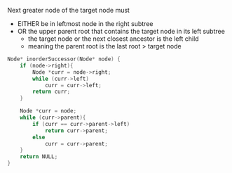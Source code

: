 Next greater node of the target node must 
- EITHER be in leftmost node in the right subtree 
- OR the upper parent root that contains the target node in its left subtree
    - the target node or the next closest ancestor is the left child
    - meaning the parent root is the last root > target node

```cpp
Node* inorderSuccessor(Node* node) {
    if (node->right){ 
        Node *curr = node->right;
        while (curr->left)
            curr = curr->left;
        return curr;
    }

    Node *curr = node;
    while (curr->parent){
        if (curr == curr->parent->left) 
            return curr->parent;
        else
            curr = curr->parent;
    }
    return NULL;
}
```
